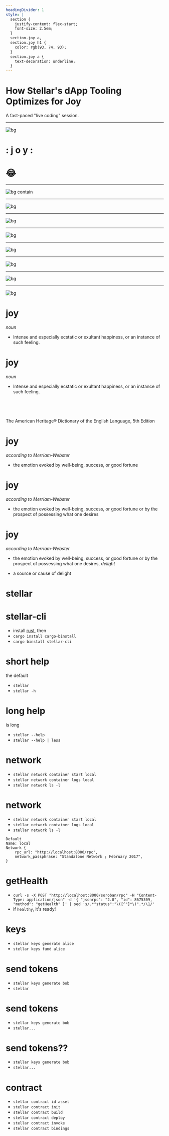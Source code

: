 ```yaml
---
headingDivider: 1
style: |
  section {
    justify-content: flex-start;
    font-size: 2.5em;
  }
  section.joy a,
  section.joy h1 {
    color: rgb(93, 74, 93);
  }
  section.joy a {
    text-decoration: underline;
  }
---
```


# How Stellar's dApp Tooling Optimizes for Joy

A fast-paced "live coding" session.

<!-- Original submitted talk description: Crack open your laptop and follow along with this fast-paced live coding session. We'll use Stellar CLI to initialize a new dapp, take a look at the contracts, and quickly move onto building out our frontend app. We'll switch back and forth between tweaking the contracts and the frontend, helping you solidify your mental model of how it all fits together. We'll also look at how to build against a contract you didn't author, integrating it into your frontend toolset as easily as your own contracts. -->

---

![bg](joy/pattern-letters.webp)

# : j o y :

# 😂 

---

![bg contain](joy/jesus.gif)

---

![bg](joy/inside-out-joy.webp)

---

![bg](joy/jumping.jpg)

---

![bg](joy/mindful-breath.jpeg)

---

![bg](joy/mountaintop.jpeg)

---

![bg](joy/swing.webp)

---

![bg](joy/chatgpt.webp)


<!-- Why lens flares, I asked. "Lens flares are often associated with joy because they evoke the brightness and energy of sunlight, which is commonly linked to positive emotions like warmth, happiness, and freedom. Visually, lens flares can create a sense of liveliness and motion in an image, enhancing the dynamic quality of the scene. When used in moments that feature bright sunlight, the effect can highlight the carefree, radiant feeling often associated with joyful experiences, like playing outdoors, celebrations, or simply basking in a beautiful day." -->

---

![bg](joy/raincoat-smile.png)

# joy

_noun_

- Intense and especially ecstatic or exultant happiness, or an instance of such feeling.

# joy

_noun_

- Intense and especially ecstatic or exultant happiness, or an instance of such feeling.

&nbsp;

&nbsp;

The American Heritage® Dictionary of the English Language, 5th Edition

# joy

_according to Merriam-Webster_

* the emotion evoked by well-being, success, or good fortune

# joy

_according to Merriam-Webster_

- the emotion evoked by well-being, success, or good fortune or by the prospect of possessing what one desires

# joy

_according to Merriam-Webster_

- the emotion evoked by well-being, success, or good fortune or by the prospect of possessing what one desires, _delight_
* a source or cause of delight


# stellar

<!--
backgroundImage: "url(./joy/bg.webp)"
class: joy
-->


# stellar-cli

* install [rust](https://developers.stellar.org/docs/build/smart-contracts/getting-started/setup#install-rust), then
* `cargo install cargo-binstall`
* `cargo binstall stellar-cli`

# short help

the default

* `stellar`
* `stellar -h`

# long help

is long

* `stellar --help`
* `stellar --help | less`

# network

* `stellar network container start local`
* `stellar network container logs local`
* `stellar network ls -l`

# network

- `stellar network container start local`
- `stellar network container logs local`
- `stellar network ls -l`

```
Default
Name: local
Network {
    rpc_url: "http://localhost:8000/rpc",
    network_passphrase: "Standalone Network ; February 2017",
}
```

# getHealth

<!--
_backgroundImage: none
_class: ohno
-->


* `curl -s -X POST "http://localhost:8000/soroban/rpc" -H "Content-Type: application/json" -d '{ "jsonrpc": "2.0", "id": 8675309, "method": "getHealth" }' | sed 's/.*"status":"\([^"]*\)".*/\1/'`
* if `healthy`, it's ready!

<!-- no joy here. save it! -->

# keys

* `stellar keys generate alice`
* `stellar keys fund alice`

# send tokens

* `stellar keys generate bob`
* `stellar`

# send tokens

- `stellar keys generate bob`
- `stellar...`

# send tokens??

<!--
_backgroundImage: none
_class: ohno
-->

- `stellar keys generate bob`
- `stellar...`

# contract

* `stellar contract id asset`
* `stellar contract init`
* `stellar contract build`
* `stellar contract deploy`
* `stellar contract invoke`
* `stellar contract bindings`
